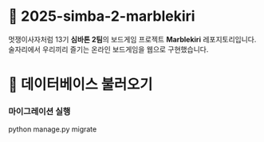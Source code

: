# 🎲 2025-simba-2-marblekiri

멋쟁이사자처럼 13기 **심바톤 2팀**의 보드게임 프로젝트 **Marblekiri** 레포지토리입니다.  
술자리에서 우리끼리 즐기는 온라인 보드게임을 웹으로 구현했습니다.


# 🐘 데이터베이스 불러오기 


### 마이그레이션 실행
python manage.py migrate

